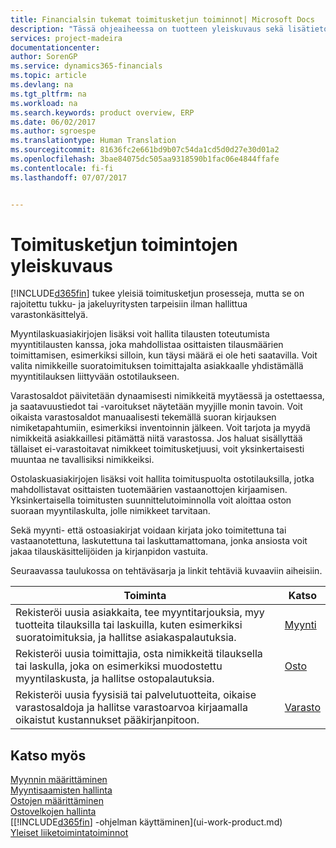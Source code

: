 ```yaml
---
title: Financialsin tukemat toimitusketjun toiminnot| Microsoft Docs
description: "Tässä ohjeaiheessa on tuotteen yleiskuvaus sekä lisätietoja ERP-ratkaisuun sisältyvistä tärkeistä toimitusketjun käsitteistä ja prosesseista."
services: project-madeira
documentationcenter: 
author: SorenGP
ms.service: dynamics365-financials
ms.topic: article
ms.devlang: na
ms.tgt_pltfrm: na
ms.workload: na
ms.search.keywords: product overview, ERP
ms.date: 06/02/2017
ms.author: sgroespe
ms.translationtype: Human Translation
ms.sourcegitcommit: 81636fc2e661bd9b07c54da1cd5d0d27e30d01a2
ms.openlocfilehash: 3bae84075dc505aa9318590b1fac06e4844ffafe
ms.contentlocale: fi-fi
ms.lasthandoff: 07/07/2017


---
```

# <a name="overview-of-supply-chain-functionality"></a>Toimitusketjun toimintojen yleiskuvaus
[!INCLUDE[d365fin](includes/d365fin_md.md)] tukee yleisiä toimitusketjun prosesseja, mutta se on rajoitettu tukku- ja jakeluyritysten tarpeisiin ilman hallittua varastonkäsittelyä.

Myyntilaskuasiakirjojen lisäksi voit hallita tilausten toteutumista myyntitilausten kanssa, joka mahdollistaa osittaisten tilausmäärien toimittamisen, esimerkiksi silloin, kun täysi määrä ei ole heti saatavilla. Voit valita nimikkeille suoratoimituksen toimittajalta asiakkaalle yhdistämällä myyntitilauksen liittyvään ostotilaukseen.

Varastosaldot päivitetään dynaamisesti nimikkeitä myytäessä ja ostettaessa, ja saatavuustiedot tai -varoitukset näytetään myyjille monin tavoin. Voit oikaista varastosaldot manuaalisesti tekemällä suoran kirjauksen nimiketapahtumiin, esimerkiksi inventoinnin jälkeen. Voit tarjota ja myydä nimikkeitä asiakkaillesi pitämättä niitä varastossa. Jos haluat sisällyttää tällaiset ei-varastoitavat nimikkeet toimitusketjuusi, voit yksinkertaisesti muuntaa ne tavallisiksi nimikkeiksi.

Ostolaskuasiakirjojen lisäksi voit hallita toimituspuolta ostotilauksilla, jotka mahdollistavat osittaisten tuotemäärien vastaanottojen kirjaamisen. Yksinkertaisella toimitusten suunnittelutoiminnolla voit aloittaa oston suoraan myyntilaskulta, jolle nimikkeet tarvitaan.

Sekä myynti- että ostoasiakirjat voidaan kirjata joko toimitettuna tai vastaanotettuna, laskutettuna tai laskuttamattomana, jonka ansiosta voit jakaa tilauskäsittelijöiden ja kirjanpidon vastuita.

Seuraavassa taulukossa on tehtäväsarja ja linkit tehtäviä kuvaaviin aiheisiin.

| Toiminta | Katso |
| --- | --- |
| Rekisteröi uusia asiakkaita, tee myyntitarjouksia, myy tuotteita tilauksilla tai laskuilla, kuten esimerkiksi suoratoimituksia, ja hallitse asiakaspalautuksia. |[Myynti](sales-manage-sales.md) |
| Rekisteröi uusia toimittajia, osta nimikkeitä tilauksella tai laskulla, joka on esimerkiksi muodostettu myyntilaskusta, ja hallitse ostopalautuksia. |[Osto](purchasing-manage-purchasing.md) |
| Rekisteröi uusia fyysisiä tai palvelutuotteita, oikaise varastosaldoja ja hallitse varastoarvoa kirjaamalla oikaistut kustannukset pääkirjanpitoon. |[Varasto](inventory-manage-inventory.md) |

## <a name="see-also"></a>Katso myös
[Myynnin määrittäminen](sales-setup-sales.md)  
[Myyntisaamisten hallinta](receivables-manage-receivables.md)     
[Ostojen määrittäminen](purchasing-setup-purchasing.md)  
[Ostovelkojen hallinta](payables-manage-payables.md)    
[[!INCLUDE[d365fin](includes/d365fin_md.md)] -ohjelman käyttäminen](ui-work-product.md)  
[Yleiset liiketoimintatoiminnot](ui-across-business-areas.md)

